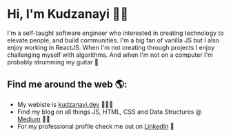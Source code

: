 # Hi, I'm Kudzanayi 👋🏾 

I'm a self-taught software engineer who interested in creating technology to elevate people, and build communities. I'm a big fan of vanilla JS but I also enjoy working in ReactJS. When I'm not creating through projects I enjoy challenging myself with algorithms. And when I'm not on a computer I'm probably strumming my guitar 🎸


## Find me around the web 🌎:
- My webiste is <a href="https://www.kudzanayi.dev/">kudzanayi.dev</a> 🧑🏾‍💻
- Find my blog on all things JS, HTML, CSS and Data Structures @<a href="https://medium.com/@kudzanayi"> Medium</a> ✍🏾
- For my professional profile check me out on <a href="https://www.linkedin.com/in/kudzanayi/">LinkedIn</a> 💼









